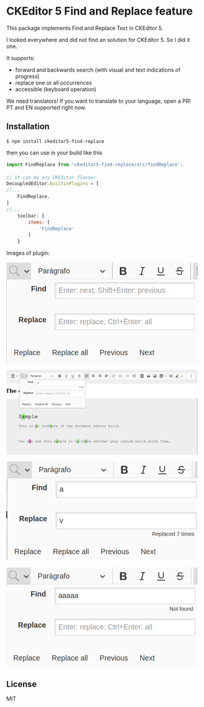CKEditor 5 Find and Replace feature
============================

This package implements Find and Replace Text in CKEditor 5.

I looked everywhere and did not find an solution for CKEditor 5. So I did it one.

It supports:
- forward and backwards search (with visual and text indications of progress)
- replace one or all occurrences
- accessible (keyboard operation)

We need translators! If you want to translate to your language, open a PR!
PT and EN supported right now.

## Installation
```shell script
$ npm install ckeditor5-find-replace
```

then you can use in your build like this

```javascript
import FindReplace from 'ckeditor5-find-replace/src/findReplace';

// it can be any CKEditor flavour
DecoupledEditor.builtinPlugins = [
//...
	FindReplace,
]
//...
	toolbar: {
		items: [
			'FindReplace'
        ]
    }
```

Images of plugin:

![Plugin](docs/plugin.png)

![Search in action](docs/search.png)

![replace](docs/replace-all.png)

![Not found](docs/not-found.png)

## License

MIT
